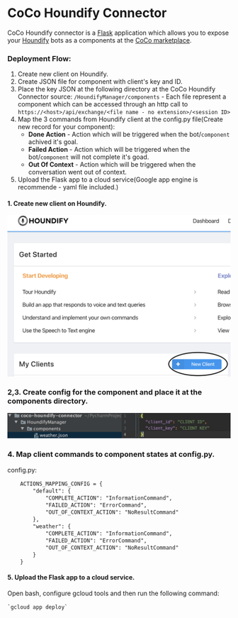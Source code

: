 # CoCo Houndify Connector

CoCo Houndify connector is a [Flask](http://flask.palletsprojects.com/en/1.1.x/ "Flask") application which allows you to expose your [Houndify](https://www.houndify.com/ "houndify") bots as a components at the [CoCo marketplace](https://marketplace.conversationalcomponents.com/ "CoCo marketplace").

### Deployment Flow:

1. Create new client on Houndify.
2. Create JSON file for component with client's key and ID.
3. Place the key JSON at the following directory at the CoCo Houndify Connector source:
`/HoundifyManager/components` - Each file represent a component which can be accessed through an http call to` https://<host>/api/exchange/<file name - no extension>/<session ID>`
4. Map the 3 commands from Houndify client at the config.py file(Create new
record for your component):
	- **Done Action** - Action which will be triggered when the bot/`component` achived it's goal.
	- **Failed Action** - Action which will be triggered when the bot/`component` will not complete it's goad.
	- **Out Of Context** - Action which will be triggered when the conversation went out of context.
5. Upload the Flask app to a cloud service(Google app engine is recommende - yaml file included.)




#### 1. Create new client on Houndify.

 ![Create a new client.](/Screenshots/1CreateClient.png)

### 2,3. Create config for the component and place it at the components directory.
 ![Create component config.](/Screenshots/2ComponentConfig.png)

### 4. Map client commands to component states at config.py.

config.py:
```
    ACTIONS_MAPPING_CONFIG = {
        "default": {
            "COMPLETE_ACTION": "InformationCommand",
            "FAILED_ACTION": "ErrorCommand",
            "OUT_OF_CONTEXT_ACTION": "NoResultCommand"
        },
        "weather": {
            "COMPLETE_ACTION": "InformationCommand",
            "FAILED_ACTION": "ErrorCommand",
            "OUT_OF_CONTEXT_ACTION": "NoResultCommand"
        }
    }
```

#### 5. Upload the Flask app to a cloud service.

 Open bash, configure gcloud tools and then run the following command:

    `gcloud app deploy`


